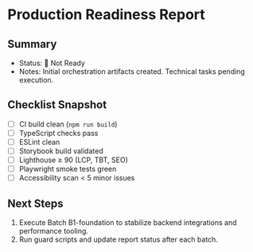 # Production Readiness Report

## Summary
- Status: 🔴 Not Ready
- Notes: Initial orchestration artifacts created. Technical tasks pending execution.

## Checklist Snapshot
- [ ] CI build clean (`npm run build`)
- [ ] TypeScript checks pass
- [ ] ESLint clean
- [ ] Storybook build validated
- [ ] Lighthouse ≥ 90 (LCP, TBT, SEO)
- [ ] Playwright smoke tests green
- [ ] Accessibility scan < 5 minor issues

## Next Steps
1. Execute Batch B1-foundation to stabilize backend integrations and performance tooling.
2. Run guard scripts and update report status after each batch.
